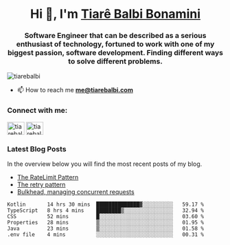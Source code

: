 

<h1 align="center">Hi 👋, I'm <a href="https://tiarebalbi.com?utm_source=github&utm_medium=profile&utm_campaign=github_profile">Tiarê Balbi Bonamini</a></h1>

<h3 align="center">Software Engineer that can be described as a serious enthusiast of technology, fortuned to work with one of my biggest passion, software development. Finding different ways to solve different problems.</h3>

<p align="left"> <img src="https://komarev.com/ghpvc/?username=tiarebalbi" alt="tiarebalbi" /> </p>

- 📫 How to reach me **me@tiarebalbi.com**

<p align="left">
<h3 align="left">Connect with me:</h3>
<a href="https://twitter.com/tiarebalbi" target="blank"><img align="center" src="https://cdn.jsdelivr.net/npm/simple-icons@3.0.1/icons/twitter.svg" alt="tiarebalbi" height="30" width="40" /></a>
<a href="https://instagram.com/tiarebalbi" target="blank"><img align="center" src="https://cdn.jsdelivr.net/npm/simple-icons@3.0.1/icons/instagram.svg" alt="tiarebalbi" height="30" width="40" /></a>
</p>

### Latest Blog Posts

In the overview below you will find the most recent posts of my blog.

* [The RateLimit Pattern](https://tiarebalbi.com/article/week-4-the-rate-limit-pattern?utm_source=github&utm_medium=profile&utm_campaign=github_profile)
* [The retry pattern](https://tiarebalbi.com/article/week-3-the-retry-pattern?utm_source=github&utm_medium=profile&utm_campaign=github_profile)
* [Bulkhead, managing concurrent requests](https://tiarebalbi.com/article/week-2-bulkhead-managing-concurrent-requests?utm_source=github&utm_medium=profile&utm_campaign=github_profile)

<!--START_SECTION:waka-->

```text
Kotlin       14 hrs 30 mins  ██████████████▓░░░░░░░░░░   59.17 %
TypeScript   8 hrs 4 mins    ████████▒░░░░░░░░░░░░░░░░   32.94 %
CSS          52 mins         █░░░░░░░░░░░░░░░░░░░░░░░░   03.60 %
Properties   28 mins         ▒░░░░░░░░░░░░░░░░░░░░░░░░   01.95 %
Java         23 mins         ▒░░░░░░░░░░░░░░░░░░░░░░░░   01.58 %
.env file    4 mins          ░░░░░░░░░░░░░░░░░░░░░░░░░   00.31 %
```

<!--END_SECTION:waka-->
